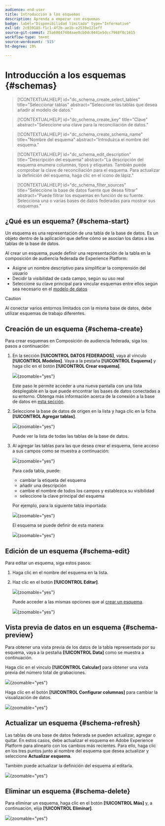 ```yaml
---
audience: end-user
title: Introducción a los esquemas
description: Aprenda a empezar con esquemas
badge: label="Disponibilidad limitada" type="Informative"
exl-id: 2c939185-f1c1-4f2b-ae1b-e2539e121eff
source-git-commit: 25a60847484aae0cb0dc8441e5dcc7968f8c1615
workflow-type: tm+mt
source-wordcount: '515'
ht-degree: 19%

---
```


# Introducción a los esquemas {#schemas}

>[!CONTEXTUALHELP]
>id="dc_schema_create_select_tables"
>title="Seleccionar tablas"
>abstract="Seleccione las tablas que desea añadir al modelo de datos."

>[!CONTEXTUALHELP]
>id="dc_schema_create_key"
>title="Clave"
>abstract="Seleccione una clave para la reconciliación de datos."

>[!CONTEXTUALHELP]
>id="dc_schema_create_schema_name"
>title="Nombre del esquema"
>abstract="Introduzca el nombre del esquema."


>[!CONTEXTUALHELP]
>id="dc_schema_edit_description"
>title="Descripción del esquema"
>abstract="La descripción del esquema enumera columnas, tipos y etiquetas. También puede comprobar la clave de reconciliación para el esquema. Para actualizar la definición del esquema, haga clic en el icono de lápiz."

>[!CONTEXTUALHELP]
>id="dc_schema_filter_sources"
>title="Seleccione la base de datos fuente que desea filtrar"
>abstract="Puede filtrar los esquemas en función de su fuente. Selecciona una o varias bases de datos federadas para mostrar sus esquemas."

## ¿Qué es un esquema? {#schema-start}

Un esquema es una representación de una tabla de la base de datos. Es un objeto dentro de la aplicación que define cómo se asocian los datos a las tablas de la base de datos.

Al crear un esquema, puede definir una representación de la tabla en la composición de audiencia federada de Experience Platform:

* Asigne un nombre descriptivo para simplificar la comprensión del usuario
* Decidir la visibilidad de cada campo, según su uso real
* Seleccione su clave principal para vincular esquemas entre ellos según sea necesario en el [modelo de datos](../data-management/gs-models.md#data-model-start)

>[!CAUTION]
>
>Al conectar varios entornos limitados con la misma base de datos, debe utilizar esquemas de trabajo diferentes.
>

## Creación de un esquema {#schema-create}

Para crear esquemas en Composición de audiencia federada, siga los pasos a continuación:

1. En la sección **[!UICONTROL DATOS FEDERADOS]**, vaya al vínculo **[!UICONTROL Modelos]**. Vaya a la pestaña **[!UICONTROL Esquema]** y haga clic en el botón **[!UICONTROL Crear esquema]**.

   ![](assets/schema_create.png){zoomable="yes"}

   Este paso le permite acceder a una nueva pantalla con una lista desplegable en la que puede encontrar las bases de datos conectadas a su entorno. Obtenga más información acerca de la conexión a la base de datos en [esta sección](../connections/connections.md#connections-fdb).

1. Seleccione la base de datos de origen en la lista y haga clic en la ficha **[!UICONTROL Agregar tablas]**.

   ![](assets/schema_tables.png){zoomable="yes"}

   Puede ver la lista de todas las tablas de la base de datos.

1. Al agregar las tablas para las que desea crear el esquema, tiene acceso a sus campos como se muestra a continuación:

   ![](assets/schema_fields.png){zoomable="yes"}

   Para cada tabla, puede:

   * cambiar la etiqueta del esquema
   * añadir una descripción
   * cambie el nombre de todos los campos y establezca su visibilidad
   * seleccione la clave principal del esquema

   Por ejemplo, para la siguiente tabla importada:

   ![](assets/schema_lumaorder.png){zoomable="yes"}

   El esquema se puede definir de esta manera:

   ![](assets/schema_lumaorders.png){zoomable="yes"}

## Edición de un esquema {#schema-edit}

Para editar un esquema, siga estos pasos:

1. Haga clic en el nombre del esquema en la lista.

1. Haz clic en el botón **[!UICONTROL Editar]**.

   ![](assets/schema_edit.png){zoomable="yes"}

   Puede acceder a las mismas opciones que al [crear un esquema](#schema-create).

   ![](assets/schema_edit_orders.png){zoomable="yes"}


## Vista previa de datos en un esquema {#schema-preview}

Para obtener una vista previa de los datos de la tabla representada por su esquema, vaya a la pestaña **[!UICONTROL Data]** como se muestra a continuación.

Haga clic en el vínculo **[!UICONTROL Calcular]** para obtener una vista previa del número total de grabaciones.

![](assets/schema_data.png){zoomable="yes"}

Haga clic en el botón **[!UICONTROL Configurar columnas]** para cambiar la visualización de datos.

![](assets/schema_columns.png){zoomable="yes"}


## Actualizar un esquema {#schema-refresh}

Las tablas de una base de datos federada se pueden actualizar, agregar o quitar. En estos casos, debe actualizar el esquema en Adobe Experience Platform para alinearlo con los cambios más recientes. Para ello, haga clic en los tres puntos junto al nombre del esquema que desea actualizar y seleccione **Actualizar esquema**.

También puede actualizar la definición del esquema al editarla.

![](assets/schema_refresh.png){zoomable="yes"}


## Eliminar un esquema {#schema-delete}

Para eliminar un esquema, haga clic en el botón **[!UICONTROL Más]** y, a continuación, elija **[!UICONTROL Eliminar]**.

![](assets/schema_delete.png){zoomable="yes"}
